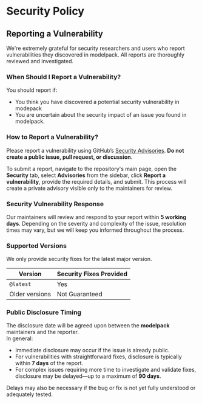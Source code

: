 # Security Policy

## Reporting a Vulnerability

We're extremely grateful for security researchers and users who report vulnerabilities they discovered in modelpack.
All reports are thoroughly reviewed and investigated.

### When Should I Report a Vulnerability?

You should report if:

- You think you have discovered a potential security vulnerability in modepack
- You are uncertain about the security impact of an issue you found in modelpack.

### How to Report a Vulnerability?

Please report a vulnerability using GitHub’s [Security Advisories](https://github.com/modelpack/model-spec/security).
**Do not create a public issue, pull request, or discussion**.

To submit a report, navigate to the repository's main page, open the **Security** tab, select **Advisories** from the sidebar,
click **Report a vulnerability**, provide the required details, and submit.
This process will create a private advisory visible only to the maintainers for review.

### Security Vulnerability Response

Our maintainers will review and respond to your report within **5 working days**. Depending on the severity and complexity of the issue, resolution times may vary, but we will keep you informed throughout the process.

### Supported Versions

We only provide security fixes for the latest major version.

| Version       | Security Fixes Provided |
|---------------|-------------------------|
| `@latest`     | Yes                     |
| Older versions| Not Guaranteed          |

### Public Disclosure Timing

The disclosure date will be agreed upon between the **modelpack** maintainers and the reporter.  
In general:

- Immediate disclosure may occur if the issue is already public.  
- For vulnerabilities with straightforward fixes, disclosure is typically within **7 days** of the report.  
- For complex issues requiring more time to investigate and validate fixes, disclosure may be delayed—up to a maximum of **90 days**.  

Delays may also be necessary if the bug or fix is not yet fully understood or adequately tested.
